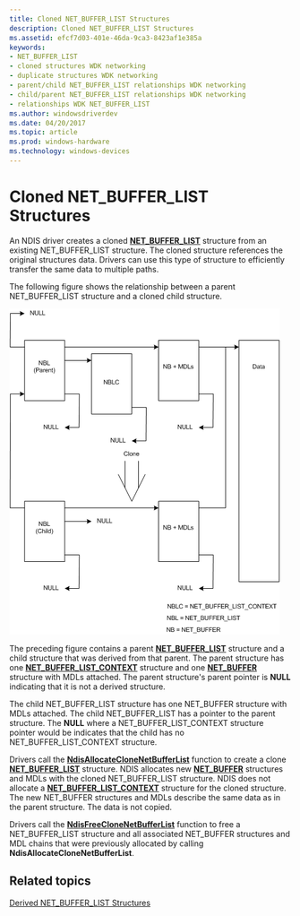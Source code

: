 ```yaml
---
title: Cloned NET_BUFFER_LIST Structures
description: Cloned NET_BUFFER_LIST Structures
ms.assetid: efcf7d03-401e-46da-9ca3-8423af1e385a
keywords:
- NET_BUFFER_LIST
- cloned structures WDK networking
- duplicate structures WDK networking
- parent/child NET_BUFFER_LIST relationships WDK networking
- child/parent NET_BUFFER_LIST relationships WDK networking
- relationships WDK NET_BUFFER_LIST
ms.author: windowsdriverdev
ms.date: 04/20/2017
ms.topic: article
ms.prod: windows-hardware
ms.technology: windows-devices
---
```


# Cloned NET\_BUFFER\_LIST Structures





An NDIS driver creates a cloned [**NET\_BUFFER\_LIST**](https://msdn.microsoft.com/library/windows/hardware/ff568388) structure from an existing NET\_BUFFER\_LIST structure. The cloned structure references the original structures data. Drivers can use this type of structure to efficiently transfer the same data to multiple paths.

The following figure shows the relationship between a parent NET\_BUFFER\_LIST structure and a cloned child structure.

![diagram illustrating the relationship between a parent net\-buffer\-list structure and a cloned child structure](images/netbufferlistclone.png)

The preceding figure contains a parent [**NET\_BUFFER\_LIST**](https://msdn.microsoft.com/library/windows/hardware/ff568388) structure and a child structure that was derived from that parent. The parent structure has one [**NET\_BUFFER\_LIST\_CONTEXT**](https://msdn.microsoft.com/library/windows/hardware/ff568389) structure and one [**NET\_BUFFER**](https://msdn.microsoft.com/library/windows/hardware/ff568376) structure with MDLs attached. The parent structure's parent pointer is **NULL** indicating that it is not a derived structure.

The child NET\_BUFFER\_LIST structure has one NET\_BUFFER structure with MDLs attached. The child NET\_BUFFER\_LIST has a pointer to the parent structure. The **NULL** where a NET\_BUFFER\_LIST\_CONTEXT structure pointer would be indicates that the child has no NET\_BUFFER\_LIST\_CONTEXT structure.

Drivers call the [**NdisAllocateCloneNetBufferList**](https://msdn.microsoft.com/library/windows/hardware/ff560705) function to create a clone [**NET\_BUFFER\_LIST**](https://msdn.microsoft.com/library/windows/hardware/ff568388) structure. NDIS allocates new [**NET\_BUFFER**](https://msdn.microsoft.com/library/windows/hardware/ff568376) structures and MDLs with the cloned NET\_BUFFER\_LIST structure. NDIS does not allocate a [**NET\_BUFFER\_LIST\_CONTEXT**](https://msdn.microsoft.com/library/windows/hardware/ff568389) structure for the cloned structure. The new NET\_BUFFER structures and MDLs describe the same data as in the parent structure. The data is not copied.

Drivers call the [**NdisFreeCloneNetBufferList**](https://msdn.microsoft.com/library/windows/hardware/ff561841) function to free a NET\_BUFFER\_LIST structure and all associated NET\_BUFFER structures and MDL chains that were previously allocated by calling **NdisAllocateCloneNetBufferList**.

## Related topics


[Derived NET\_BUFFER\_LIST Structures](derived-net-buffer-list-structures.md)

 

 






